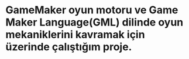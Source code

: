# GameMaker oyun motoru ve Game Maker Language(GML) dilinde oyun mekaniklerini kavramak için üzerinde çalıştığım proje.
